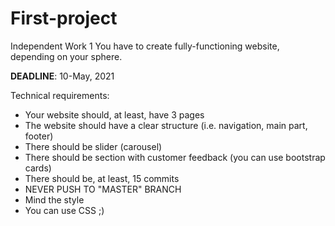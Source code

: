 # First-project
Independent Work 1
You have to create fully-functioning website, depending on your sphere.

**DEADLINE**: 10-May, 2021

Technical requirements:

* Your website should, at least, have 3 pages
* The website should have a clear structure
(i.e. navigation, main part, footer)
* There should be slider (carousel)
* There should be section with customer feedback (you can use bootstrap cards)
* There should be, at least, 15 commits
* NEVER PUSH TO &quot;MASTER&quot; BRANCH
* Mind the style
* You can use CSS ;)
